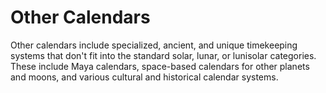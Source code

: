 # Other Calendars

Other calendars include specialized, ancient, and unique timekeeping systems that don't fit into the standard solar, lunar, or lunisolar categories. These include Maya calendars, space-based calendars for other planets and moons, and various cultural and historical calendar systems.
